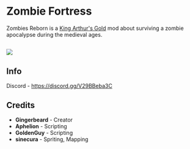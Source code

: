 # Zombie Fortress
Zombies Reborn is a <a href="https://github.com/transhumandesign/kag-base">King Arthur's Gold</a> mod about surviving a zombie apocalypse during the medieval ages.
</p>

<h2 align = ><img src="https://imgur.com/5UJareQ.png">

<h2>Info</h2>

Discord -
https://discord.gg/V29BBeba3C
<br>

<h2>Credits</h2>
<ul>
  <li><b>Gingerbeard</b> - Creator</li>
  <li><b>Aphelion</b> - Scripting</li>
  <li><b>GoldenGuy</b> - Scripting</li>
  <li><b>sinecura</b> - Spriting, Mapping</li>
</ul>
